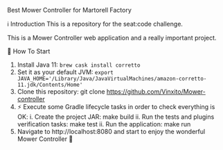 Best Mower Controller for Martorell Factory

ℹ️ Introduction
This is a repository for the seat:code challenge.

This is a Mower Controller web application and a really important project.

🏁 How To Start
1. Install Java 11: `brew cask install corretto`
2. Set it as your default JVM: `export JAVA_HOME='/Library/Java/JavaVirtualMachines/amazon-corretto-11.jdk/Contents/Home'`
3. Clone this repository: git clone https://github.com/Vinxito/Mower-controller
4. ⚡ Execute some Gradle lifecycle tasks in order to check everything is OK:
i. Create the project JAR: make build
ii. Run the tests and plugins verification tasks: make test
ii. Run the application: make run
5. Navigate to http://localhost:8080 and start to enjoy the wonderful Mower Controller 🚀 